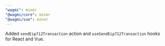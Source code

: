 ```yaml
---
"wagmi": minor
"@wagmi/core": minor
"@wagmi/vue": minor
---
```


Added `sendEip712Transaction` action and `useSendEip712Transaction` hooks for React and Vue.

